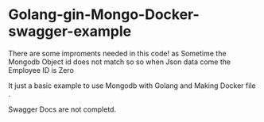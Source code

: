 # Golang-gin-Mongo-Docker-swagger-example
There are some improments needed in this code!
as Sometime the Mongodb Object id does not match so so when Json data come the Employee ID is Zero 

It just a basic example to use Mongodb with Golang and Making Docker file .

Swagger Docs are not completd.
